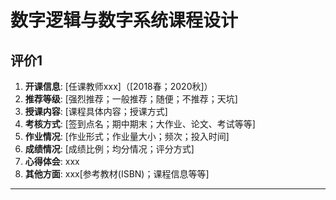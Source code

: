 # 数字逻辑与数字系统课程设计

## 评价1

1. **开课信息**: [任课教师xxx]（[2018春；2020秋]）
2. **推荐等级**: [强烈推荐；一般推荐；随便；不推荐；天坑]
3. **授课内容**: [课程具体内容；授课方式]
4. **考核方式**: [签到点名；期中期末；大作业、论文、考试等等]
5. **作业情况**: [作业形式；作业量大小；频次；投入时间]
6. **成绩情况**: [成绩比例；均分情况；评分方式]
7. **心得体会**: xxx
8. **其他方面**: xxx[参考教材(ISBN)；课程信息等等]

---